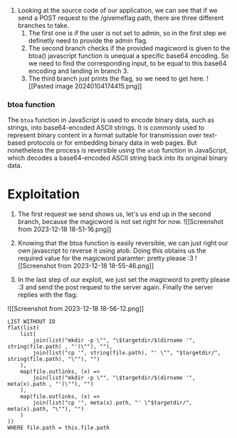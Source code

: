 1. Looking at the source code of our application, we can see that if we send a POST request to the /givemeflag path, there are three different branches to take. 
	1. The first one is if the user is not set to admin, so in the first step we definetly need to provide the admin flag. 
	2. The second branch checks if the provided magicword is given to the btoa() javascript function is unequal a specific base64 encoding. So we need to find the corresponding input, to be equal to this base64 encoding and landing in branch 3.
	3.  The third branch just prints the flag, so we need to get here.
![[Pasted image 20240104174415.png]]
### btoa function
The `btoa` function in JavaScript is used to encode binary data, such as strings, into base64-encoded ASCII strings. It is commonly used to represent binary content in a format suitable for transmission over text-based protocols or for embedding binary data in web pages. But nonetheless the process is reversible using the `atob` function in JavaScript, which decodes a base64-encoded ASCII string back into its original binary data.

# Exploitation

1. The first request we send shows us, let's us end up in the second branch, because the magicword is not set right for now.
![[Screenshot from 2023-12-18 18-51-16.png]]

2. Knowing that the btoa function is easily reversible, we can just right our own javascript to reverse it using atob. Doing this obtains us the required value for the magicword paramter: pretty please :3
![[Screenshot from 2023-12-18 18-55-46.png]]
3. In the last step of our exploit, we just set the magicword to pretty please :3 and send the post request to the server again. Finally the server replies with the flag:

![[Screenshot from 2023-12-18 18-56-12.png]]


```dataview
LIST WITHOUT ID
flat(list(
    list(
        join(list("mkdir -p \"", "\$targetdir/$(dirname '", string(file.path) , "')\""), ""),
        join(list("cp '", string(file.path), "' \"", "$targetdir/", string(file.path), "\""), "")
    ),
    map(file.outlinks, (x) =>
        join(list("mkdir -p \"", "\$targetdir/$(dirname '", meta(x).path , "')\""), "")
    ),
    map(file.outlinks, (x) =>
        join(list("cp '", meta(x).path, "' \"$targetdir/", meta(x).path, "\""), "")
    )
))
WHERE file.path = this.file.path
```